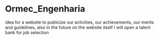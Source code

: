 # Ormec_Engenharia
 idea for a website to publicize our activities, our achievements, our merits and guidelines, also in the future on the website itself I will open a talent bank for job selection
